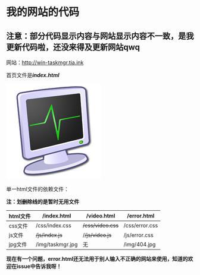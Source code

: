 # 我的网站的代码

## 注意：部分代码显示内容与网站显示内容不一致，是我更新代码啦，还没来得及更新网站qwq

网站：http://win-taskmgr.tia.ink

首页文件是***index.html***

![alt taskmgr](img/taskmgr.jpg "Windows-Taskmgr")

单一html文件的依赖文件：

**注：划~~删除线~~的是暂时无用文件**

|html文件|/index.html|/video.html|/error.html|
|-|-|-|-|
|css文件|/css/index.css|~~/css/video.css~~|/css/error.css|
|js文件|~~/js/index.js~~|/~~/js/video.js~~|/js/error.css|
|jpg文件|/img/taskmgr.jpg|无|/img/404.jpg|

**现在有一个问题，error.html还无法用于别人输入不正确的网站来使用，知道的欢迎在issue中告诉我呀！**
